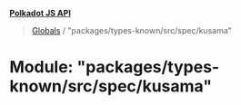 **[Polkadot JS API](../README.md)**

> [Globals](../globals.md) / "packages/types-known/src/spec/kusama"

# Module: "packages/types-known/src/spec/kusama"
